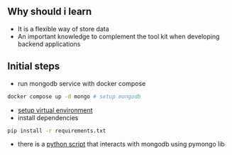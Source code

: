 ## Why should i learn
- It is a flexible way of store data
- An important knowledge to complement the tool kit when developing backend applications

## Initial steps

- run mongodb service with docker compose
```sh
docker compose up -d mongo # setup mongodb
```
- [setup virtual environment](https://docs.google.com/document/d/1QI9jc3wl92B6KOrpgS-xi9OnOO1kkAm6g4pHx42Mwsk/edit#heading=h.v74wpoyxy3z)
- install dependencies
```sh
pip install -r requirements.txt
```
- there is a [python script](./server.py) that interacts with mongodb using pymongo lib